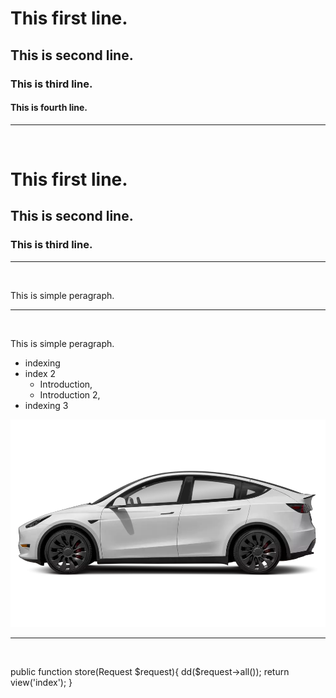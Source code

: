 # This first line.
## This is second line.
### This is third line.
#### This is fourth line.

<hr>
<br>
<h1>This first line.</h1>

<h2>This is second line.</h2>

<h3>This is third line.</h3>
<hr>
<br>

This is simple peragraph.
<hr>
<br>
<p>This is simple peragraph.</p>


- indexing
- index 2
  - Introduction,
  - Introduction 2,
- indexing 3

<img src="images/1af0ca3f-5236-47a5-a487-32b49ec94f27.webp">

<hr>
<br>

public function store(Request $request){
  dd($request->all());
  return view('index');
}